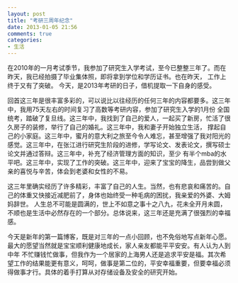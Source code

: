 ```yaml
---
layout: post
title: "考研三周年纪念"
date: 2013-01-05 21:56
comments: true
categories: 
- 生活
---
```


在2010年的一月考试季节，我参加了研究生入学考试，至今已整整三年了。而在昨天，我已经拍摄了毕业集体照，即将拿到学位和学历证书。也在昨天，
工作上终于又有了突破。
今天，是2013年考研的日子，借机提取一下自身的感受。

回首这三年是很丰富多彩的，可以说比以往经历的任何三年的内容都要多。这三年中，我用75天左右的时间复习了高数等考研内容，参加了研究生入学的1月份
全国统考，踏破了复旦线。这三年中，我找到了自己的爱人，一起买了新房，忙活了很久房子的装修，举行了自己的婚礼。这三年中，我和妻子开始独立生活，
撑起自己的小家庭。这三年中，蜜月的意大利之旅至今令人难忘，甚至增强了我对阳光的感觉。这三年中，在张江进行研究生阶段的进修，学写论文、发表论文，撰写硕士论文并通过答辩。这三年中，补充了经济管理方面的知识，至少
有半个mba的水平吧。这三年中，实现了工作的突破。这三年中，迎来了宝宝的降生，品尝到做父亲的喜悦与辛苦，体会到老婆和女性的不易。

这三年里确实经历了许多精彩，丰富了自己的人生。当然，也有悲哀和痛苦的。自己的体重又快接近减肥前了，身体也始终受一种毛病的困扰，我亲爱的外婆、大姆妈辞世。
人生总不可能是圆满的，世上不如意之事十之八九，花未全开月未圆，不顺也是生活中必然存在的一个部分。总体说来，这三年还是充满了很强烈的幸福感。

今天是新年的第一篇博客，既是对三年的一点小回顾，也不免俗地写点新年心愿。最大的愿望当然就是宝宝顺利健康地成长，家人亲友都能平平安安。有人认为人到中年
不忙赚钱忙做事，但我作为一个居家的上海男人还是追求平安是福。其次希望工作的结果能更有意义，呵呵，做事是第二位的，平安幸福重要，但要幸福必须
得做事才行。具体的着手打算从对存储设备及安全的研究开始。 